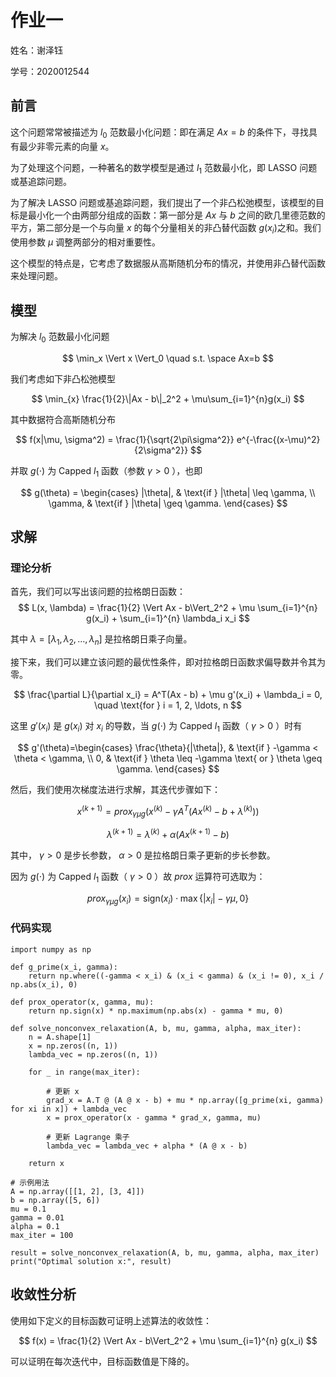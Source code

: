 # 作业一

姓名：谢泽钰

学号：2020012544

## 前言

这个问题常常被描述为 $l_0$ 范数最小化问题：即在满足 $Ax=b$ 的条件下，寻找具有最少非零元素的向量 $x$。

为了处理这个问题，一种著名的数学模型是通过 $l_1$​ 范数最小化，即 LASSO 问题或基追踪问题。

为了解决 LASSO 问题或基追踪问题，我们提出了一个非凸松弛模型，该模型的目标是最小化一个由两部分组成的函数：第一部分是 $Ax$ 与 $b$ 之间的欧几里德范数的平方，第二部分是一个与向量 $x$ 的每个分量相关的非凸替代函数 $g(x_i)$​ 之和。我们使用参数 $\mu$ 调整两部分的相对重要性。

这个模型的特点是，它考虑了数据服从高斯随机分布的情况，并使用非凸替代函数来处理问题。

## 模型

为解决 $l_0$ 范数最小化问题

$$
\min_x \Vert x \Vert_0 \quad s.t. \space Ax=b
$$

我们考虑如下非凸松弛模型

$$
\min_{x} \frac{1}{2}\|Ax - b\|_2^2 + \mu\sum_{i=1}^{n}g(x_i)
$$

其中数据符合高斯随机分布

$$
f(x|\mu, \sigma^2) = \frac{1}{\sqrt{2\pi\sigma^2}} e^{-\frac{(x-\mu)^2}{2\sigma^2}}
$$

并取 $g(\cdot)$ 为 Capped $l_1$ 函数（参数 $\gamma \gt 0$ ），也即

$$
g(\theta) = \begin{cases}
    |\theta|, & \text{if } |\theta| \leq \gamma, \\
    \gamma, & \text{if } |\theta| \geq \gamma.
\end{cases}
$$

## 求解

### 理论分析

首先，我们可以写出该问题的拉格朗日函数：
$$
L(x, \lambda) = \frac{1}{2} \Vert Ax - b\Vert_2^2 + \mu \sum_{i=1}^{n} g(x_i) + \sum_{i=1}^{n} \lambda_i x_i
$$

其中 $\lambda = [\lambda_1, \lambda_2, \ldots, \lambda_n]$ 是拉格朗日乘子向量。

接下来，我们可以建立该问题的最优性条件，即对拉格朗日函数求偏导数并令其为零。

$$
\frac{\partial L}{\partial x_i} = A^T(Ax - b) + \mu g'(x_i) + \lambda_i = 0, \quad \text{for } i = 1, 2, \ldots, n
$$

这里 $g'(x_i)$ 是 $g(x_i)$ 对 $x_i$ 的导数，当 $g(\cdot)$ 为 Capped $l_1$ 函数（ $\gamma \gt 0$ ）时有

$$
g'(\theta)=\begin{cases}
\frac{\theta}{|\theta|}, & \text{if } -\gamma < \theta < \gamma, \\
0, & \text{if } \theta \leq -\gamma \text{ or } \theta \geq \gamma.
\end{cases}
$$

然后，我们使用次梯度法进行求解，其迭代步骤如下：

$$
x^{(k+1)} = prox_{\gamma \mu g}(x^{(k)} - \gamma A^T(Ax^{(k)} - b + \lambda^{(k)}))
$$

$$
\lambda^{(k+1)} = \lambda^{(k)} + \alpha (Ax^{(k+1)} - b)
$$

其中， $\gamma \gt 0$ 是步长参数， $\alpha \gt 0$ 是拉格朗日乘子更新的步长参数。

因为 $g(\cdot)$ 为 Capped $l_1$ 函数（ $\gamma \gt 0$ ）故 $prox$ 运算符可选取为：

$$
prox_{\gamma \mu g}(x_i) = \text{sign}(x_i) \cdot \max\{ |x_i| - \gamma \mu, 0 \}
$$

### 代码实现

```
import numpy as np

def g_prime(x_i, gamma):
    return np.where((-gamma < x_i) & (x_i < gamma) & (x_i != 0), x_i / np.abs(x_i), 0)

def prox_operator(x, gamma, mu):
    return np.sign(x) * np.maximum(np.abs(x) - gamma * mu, 0)

def solve_nonconvex_relaxation(A, b, mu, gamma, alpha, max_iter):
    n = A.shape[1]
    x = np.zeros((n, 1))
    lambda_vec = np.zeros((n, 1))

    for _ in range(max_iter):
    
        # 更新 x
        grad_x = A.T @ (A @ x - b) + mu * np.array([g_prime(xi, gamma) for xi in x]) + lambda_vec
        x = prox_operator(x - gamma * grad_x, gamma, mu)

        # 更新 Lagrange 乘子
        lambda_vec = lambda_vec + alpha * (A @ x - b)

    return x

# 示例用法
A = np.array([[1, 2], [3, 4]])
b = np.array([5, 6])
mu = 0.1
gamma = 0.01
alpha = 0.1
max_iter = 100

result = solve_nonconvex_relaxation(A, b, mu, gamma, alpha, max_iter)
print("Optimal solution x:", result)
```

## 收敛性分析

使用如下定义的目标函数可证明上述算法的收敛性：

$$
f(x) = \frac{1}{2} \Vert Ax - b\Vert_2^2 + \mu \sum_{i=1}^{n} g(x_i)
$$

可以证明在每次迭代中，目标函数值是下降的。